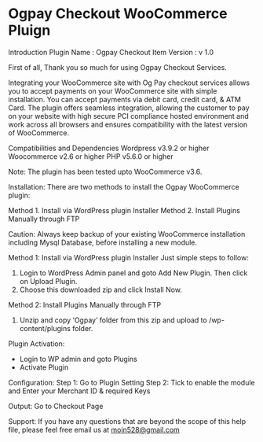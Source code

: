 # Ogpay Checkout WooCommerce Pluign

Introduction
Plugin Name : Ogpay Checkout
Item Version : v 1.0

First of all, Thank you so much for using Ogpay Checkout Services.

Integrating your WooCommerce site with Og Pay checkout services allows you to accept payments on your WooCommerce site with simple installation. You can accept payments via debit card, credit card, & ATM Card. The plugin offers seamless integration, allowing the customer to pay on your website with high secure PCI compliance hosted environment and work across all browsers and ensures compatibility with the latest version of WooCommerce.

Compatibilities and Dependencies
Wordpress v3.9.2 or higher
Woocommerce v2.6 or higher
PHP v5.6.0 or higher

Note: The plugin has been tested upto WooCommerce v3.6.

Installation:
There are two methods to install the Ogpay WooCommerce plugin:
  
Method 1. Install via WordPress plugin Installer
Method 2. Install Plugins Manually through FTP

Caution: Always keep backup of your existing WooCommerce installation including Mysql Database, before installing a new module.

Method 1: Install via WordPress plugin Installer
Just simple steps to follow:
1. Login to WordPress Admin panel and goto Add New Plugin. Then click on Upload Plugin.
2. Choose this downloaded zip and click Install Now.

Method 2: Install Plugins Manually through FTP
1. Unzip and copy ‘Ogpay’ folder from this zip and upload to /wp-content/plugins folder.

Plugin Activation:
- Login to WP admin and goto Plugins
- Activate Plugin

Configuration:
Step 1: Go to Plugin Setting
Step 2: Tick to enable the module and Enter your Merchant ID & required Keys

Output: Go to Checkout Page

Support:
If you have any questions that are beyond the scope of this help file, please feel free email us at moin528@gmail.com
